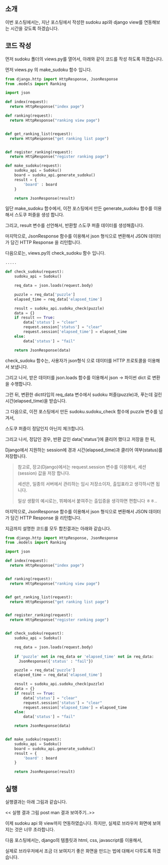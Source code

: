 ## 소개





이번 포스팅에서는, 지난 포스팅에서 작성한 sudoku api와 django view를 연동해보는 시간을 갖도록 하겠습니다.







## 코드 작성



먼저 sudoku 폴더의 views.py를 열어서, 아래와 같이 코드를 작성 하도록 하겠습니다.



먼저 views.py 의 make_sudoku 함수 입니다.



```python
from django.http import HttpResponse, JsonResponse
from .models import Ranking

import json

def index(request):
  return HttpResponse("index page")

def ranking(request):
  return HttpResponse("ranking view page")


def get_ranking_list(request):
  return HttpResponse("get ranking list page")


def register_ranking(request):
  return HttpResponse("register ranking page")

def make_sudoku(request):
    sudoku_api = Sudoku()
    board = sudoku_api.generate_sudoku()
    result = {
        'board' : board
    }

    return JsonResponse(result)
```



일단 make_sudoku 함수에서, 이전 포스팅에서 만든 generate_sudoku 함수를 이용해서 스도쿠 퍼즐을 생성 합니다.

그리고, result 변수를 선언해서, 반환할 스도쿠 퍼즐 데이터를 생성해줍니다.



마지막으로, JsonResponse 함수를 이용해서 json 형식으로 변환해서 JSON 데이터가 담긴 HTTP Response 을 리턴합니다.







다음으로는, views.py의 check_sudoku 함수 입니다.



```python
.....

def check_sudoku(request):
    sudoku_api = Sudoku()

    req_data = json.loads(request.body)

    puzzle = req_data['puzzle']
    elapsed_time = req_data['elapsed_time']

    result = sudoku_api.sudoku_check(puzzle)
    data = {}
    if result == True:
        data['status'] = "clear"
        request.session['status'] = "clear"
        request.session['elapsed_time'] = elapsed_time
    else:
        data['status'] = "fail"

    return JsonResponse(data)
```



check_sudoku 함수는, 사용자가 json형식 으로 데이터를 HTTP 프로토콜을 이용해서 보냅니다.

그리고 나서, 받은 데이터를 json.loads 함수를 이용해서 json -> 파이썬 dict 로 변환을 수행합니다.



그런 뒤, 변환한 dict타입의 req_data 변수에서 sudoku 퍼즐(puzzle)과, 푸는데 걸린 시간(elapsed_time)을 받습니다.



그 다음으로, 이전 포스팅에서 만든 sudoku.sudoku_check 함수에 puzzle 변수를 넘겨서, 

스도쿠 퍼즐이 정답인지 아닌지 체크합니다. 



그리고 나서, 정답인 경우, 반환 값인 data['status']에 클리어 했다고 저장을 한 뒤,

Django에서 지원하는 session에 경과 시간(elapsed_time)과 클리어 여부(status)를 저장합니다.





> 참고로, 장고(Django)에서는 request.session 변수를 이용해서, 세션(session) 값을 저장 합니다.
>
> 세션은, 일종의 서버에서 관리하는 임시 저장소이자, 출입표라고 생각하시면 됩니다.
>
> 일상 생활의 예시로는, 뷔페에서 붙여주는 출입증을 생각하면 편합니다 ㅎㅎ..



마지막으로, JsonResponse 함수를 이용해서 json 형식으로 변환해서 JSON 데이터가 담긴 HTTP Response 을 리턴합니다.





지금까지 설명한 코드를 모두 합친결과는 아래와 같습니다.



```python
from django.http import HttpResponse, JsonResponse
from .models import Ranking

import json

def index(request):
  return HttpResponse("index page")


def ranking(request):
  return HttpResponse("ranking view page")


def get_ranking_list(request):
  return HttpResponse("get ranking list page")


def register_ranking(request):
  return HttpResponse("register ranking page")


def check_sudoku(request):
    sudoku_api = Sudoku()

    req_data = json.loads(request.body)
    
    if 'puzzle' not in req_data or 'elapsed_time' not in req_data:
      JsonResponse({'status' : "fail"})

    puzzle = req_data['puzzle']
    elapsed_time = req_data['elapsed_time']

    result = sudoku_api.sudoku_check(puzzle)
    data = {}
    if result == True:
        data['status'] = "clear"
        request.session['status'] = "clear"
        request.session['elapsed_time'] = elapsed_time
    else:
        data['status'] = "fail"

    return JsonResponse(data)


def make_sudoku(request):
    sudoku_api = Sudoku()
    board = sudoku_api.generate_sudoku()
    result = {
        'board' : board
    }

    return JsonResponse(result)
```







## 실행





실행결과는 아래 그림과 같습니다.





<< 실행 결과 그림 post man 결과 보여주기..>>







이제 sudoku api 와 view까지 연동하였습니다. 하지만, 실제로 브라우저 화면에 보여지는 것은 너무 초라합니다.







다음 포스팅에서는, django의 템플릿과 html, css, javascript를 이용해서, 



실제로 브라우저에서 조금 더 보여지기 좋은 화면을 만드는 법에 대해서 다루도록 하겠습니다.

